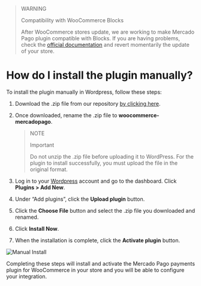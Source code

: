 > WARNING
>
> Compatibility with WooCommerce Blocks
>
> After WooCommerce stores update, we are working to make Mercado Pago plugin compatible with Blocks. If you are having problems, check the [official documentation](https://woo.com/document/cart-checkout-blocks-status/#section-6) and revert momentarily the update of your store.

# How do I install the plugin manually?

To install the plugin manually in Wordpress, follow these steps:

1. Download the .zip file from our repository [by clicking here](https://github.com/mercadopago/cart-woocommerce/archive/master.zip).
2. Once downloaded, rename the .zip file to **woocommerce-mercadopago**.

    > NOTE
    >
    > Important
    >
    > Do not unzip the .zip file before uploading it to WordPress. For the plugin to install successfully, you must upload the file in the original format.
    
3. Log in to your [Wordpress](https://wordpress.com/) account and go to the dashboard. Click **Plugins > Add New**.
4. Under “Add plugins”, click the **Upload plugin** button.
5. Click the **Choose File** button and select the .zip file you downloaded and renamed.
6. Click **Install Now**.
7. When the installation is complete, click the **Activate plugin** button.

![Manual Install](/images/woocommerce/en_manual_install_02.gif)

Completing these steps will install and activate the Mercado Pago payments plugin for WooCommerce in your store and you will be able to configure your integration.